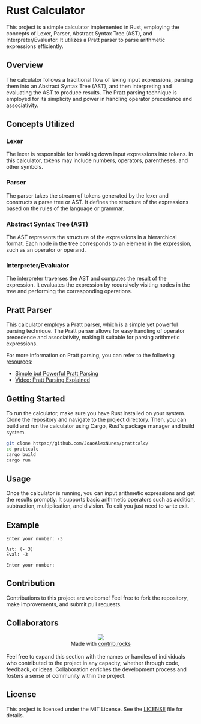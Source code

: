 # Rust Calculator

This project is a simple calculator implemented in Rust, employing the concepts of Lexer, Parser, Abstract Syntax Tree (AST), and Interpreter/Evaluator. It utilizes a Pratt parser to parse arithmetic expressions efficiently.

## Overview

The calculator follows a traditional flow of lexing input expressions, parsing them into an Abstract Syntax Tree (AST), and then interpreting and evaluating the AST to produce results. The Pratt parsing technique is employed for its simplicity and power in handling operator precedence and associativity.

## Concepts Utilized

### Lexer

The lexer is responsible for breaking down input expressions into tokens. In this calculator, tokens may include numbers, operators, parentheses, and other symbols.

### Parser

The parser takes the stream of tokens generated by the lexer and constructs a parse tree or AST. It defines the structure of the expressions based on the rules of the language or grammar.

### Abstract Syntax Tree (AST)

The AST represents the structure of the expressions in a hierarchical format. Each node in the tree corresponds to an element in the expression, such as an operator or operand.

### Interpreter/Evaluator

The interpreter traverses the AST and computes the result of the expression. It evaluates the expression by recursively visiting nodes in the tree and performing the corresponding operations.

## Pratt Parser

This calculator employs a Pratt parser, which is a simple yet powerful parsing technique. The Pratt parser allows for easy handling of operator precedence and associativity, making it suitable for parsing arithmetic expressions.

For more information on Pratt parsing, you can refer to the following resources:

- [Simple but Powerful Pratt Parsing](https://matklad.github.io/2020/04/13/simple-but-powerful-pratt-parsing.html)
- [Video: Pratt Parsing Explained](https://youtu.be/fIPO4G42wYE?si=HB1-I7YfgtXfLBgm)

## Getting Started

To run the calculator, make sure you have Rust installed on your system. Clone the repository and navigate to the project directory. Then, you can build and run the calculator using Cargo, Rust's package manager and build system.

```bash
git clone https://github.com/JoaoAlexNunes/prattcalc/
cd prattcalc
cargo build
cargo run
```

## Usage

Once the calculator is running, you can input arithmetic expressions and get the results promptly. It supports basic arithmetic operators such as addition, subtraction, multiplication, and division. To exit you just need to write exit.

## Example

```
Enter your number: -3

Ast: (- 3)
Eval: -3

Enter your number:
```

## Contribution

Contributions to this project are welcome! Feel free to fork the repository, make improvements, and submit pull requests.

## Collaborators

<div align="center">
<a href="https://github.com/joaoalexnunes/quixler/graphs/contributors">
  <img src="https://contrib.rocks/image?repo=joaoalexnunes/quixler" />
</a>
</br>
Made with <a href="http://contrib.rocks">contrib.rocks</a>
</div>
</br>
Feel free to expand this section with the names or handles of individuals who contributed to the project in any capacity, whether through code, feedback, or ideas. Collaboration enriches the development process and fosters a sense of community within the project.

## License

This project is licensed under the MIT License. See the [LICENSE](LICENSE) file for details.
